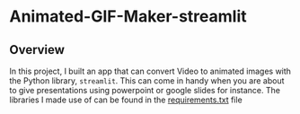# Animated-GIF-Maker-streamlit<br>
## Overview
In this project, I built an app that can convert Video to animated images with the Python library, `streamlit`. This can come in handy when you are about to give presentations using powerpoint or google slides for instance. 
The libraries I made use of can be found in the [requirements.txt](https://github.com/Abdulraqib20/Animated-GIF-Maker-streamlit-/blob/main/requirements.txt) file
